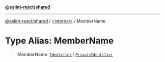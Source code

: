 [**@eslint-react/shared**](../../README.md)

***

[@eslint-react/shared](../../README.md) / [\<internal\>](../README.md) / MemberName

# Type Alias: MemberName

> **MemberName**: [`Identifier`](../interfaces/Identifier.md) \| [`PrivateIdentifier`](../interfaces/PrivateIdentifier.md)

